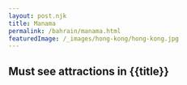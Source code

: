 ```yaml
---
layout: post.njk
title: Manama
permalink: /bahrain/manama.html
featuredImage: /_images/hong-kong/hong-kong.jpg
---
```

## Must see attractions in {{title}}
